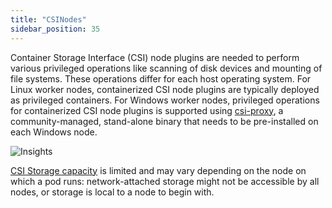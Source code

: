 ```yaml
---
title: "CSINodes"
sidebar_position: 35
---
```


Container Storage Interface (CSI) node plugins are needed to perform various privileged operations like scanning of disk devices and mounting of file systems. These operations differ for each host operating system. For Linux worker nodes, containerized CSI node plugins are typically deployed as privileged containers. For Windows worker nodes, privileged operations for containerized CSI node plugins is supported using [csi-proxy](https://github.com/kubernetes-csi/csi-proxy), a community-managed, stand-alone binary that needs to be pre-installed on each Windows node.

![Insights](/img/resource-view/storage-csinodes.png)

[CSI Storage capacity](https://kubernetes.io/docs/concepts/storage/storage-capacity/) is limited and may vary depending on the node on which a pod runs: network-attached storage might not be accessible by all nodes, or storage is local to a node to begin with.